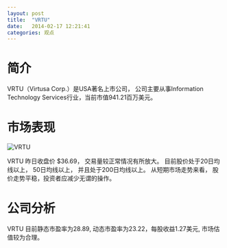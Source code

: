 ```yaml
---
layout: post
title:  "VRTU"
date:   2014-02-17 12:21:41
categories: 观点
---
```


# 简介
VRTU（Virtusa  Corp.）是USA著名上市公司，
公司主要从事Information Technology Services行业，当前市值941.21百万美元。

# 市场表现

![VRTU](http://finviz.com/chart.ashx?t=VRTU&ty=c&ta=1&p=d&s=l)

VRTU 昨日收盘价 $36.69，
交易量较正常情况有所放大。
目前股价处于20日均线以上，
50日均线以上，
并且处于200日均线以上。
从短期市场走势来看，
股价走势平稳，投资者应减少无谓的操作。

# 公司分析
VRTU 目前静态市盈率为28.89, 动态市盈率为23.22，每股收益1.27美元,
市场估值较为合理。
